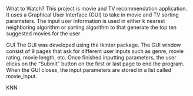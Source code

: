 What to Watch?
This project is movie and TV recommendation application. It uses a Graphical User Interface (GUI) to take in movie and TV 
sorting parameters. The input user information is used in either k nearest neighboring algorithm or sorting algorithm to that 
generate the top ten suggested movies for the user

GUI
The GUI was developed using the tkinter package. The GUI window consist of 9 pages that ask for different user inputs such as 
genre, movie rating, movie length, etc. Once finished inputting parameters, the user clicks on the “Submit” button on the first
or last page to end the program. When the GUI closes, the input parameters are stored in a list called movie_input.

KNN

